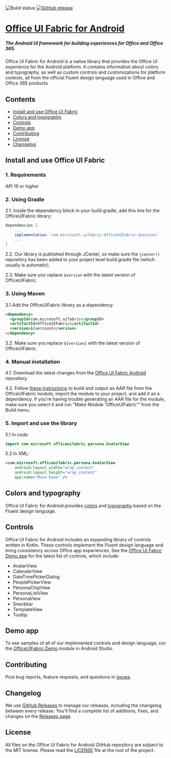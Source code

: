 ![Build status](https://onedrive.visualstudio.com/Design/_apis/build/status/fabric-mobile/fabric-android-CI-github?branchName=master)
[![GitHub release](https://img.shields.io/github/release/officedev/ui-fabric-android.svg)](https://github.com/OfficeDev/ui-fabric-android/releases/latest)

# [Office UI Fabric for Android](http://dev.office.com/fabric)

##### The Android UI framework for building experiences for Office and Office 365.

Office UI Fabric for Android is a native library that provides the Office UI experience for the Android platform. It contains information about colors and typography, as well as custom controls and customizations for platform controls, all from the official Fluent design language used in Office and Office 365 products.

## Contents

- [Install and use Office UI Fabric](#install-and-use-office-ui-fabric)
- [Colors and typography](#colors-and-typography)
- [Controls](#controls)
- [Demo app](#demo-app)
- [Contributing](#contributing)
- [License](#license)
- [Changelog](#changelog)

## Install and use Office UI Fabric

### 1. Requirements

API 19 or higher

### 2. Using Gradle

2.1. Inside the dependency block in your build.gradle, add this line for the OfficeUIFabric library:
```gradle
dependencies {
    ...
    implementation 'com.microsoft.uifabric:OfficeUIFabric:$version'
    ... 
}
```

2.2. Our library is published through JCenter, so make sure the `jcenter()` repository has been added to your project level build.gradle file (which usually is automatic).

2.3. Make sure you replace `$version` with the latest version of OfficeUIFabric.

### 3. Using Maven

3.1 Add the OfficeUIFabric library as a dependency:
```xml
<dependency>
  <groupId>com.microsoft.uifabric</groupId>
  <artifactId>OfficeUIFabric</artifactId>
  <version>${version}</version>
</dependency>
```

3.2. Make sure you replace `${version}` with the latest version of OfficeUIFabric.

### 4. Manual installation

4.1. Download the latest changes from the [Office UI Fabric Android](https://github.com/OfficeDev/UI-Fabric-Android) repository.

4.2. Follow [these instructions](https://developer.android.com/studio/projects/android-library) to build and output an AAR file from the OfficeUIFabric module, import the module to your project, and add it as a dependency. If you're having trouble generating an AAR file for the module, make sure you select it and run "Make Module 'OfficeUIFabric'" from the Build menu.

### 5. Import and use the library

5.1 In code:
```kotlin
import com.microsoft.officeuifabric.persona.AvatarView
```

5.2 In XML:
```xml
<com.microsoft.officeuifabric.persona.AvatarView
    android:layout_width="wrap_content"
    android:layout_height="wrap_content"
    app:name="Mona Kane" />
```

## Colors and typography

Office UI Fabric for Android provides [colors](https://github.com/OfficeDev/ui-fabric-android/blob/master/OfficeUIFabric/src/main/res/values/colors.xml) and [typography](https://github.com/OfficeDev/ui-fabric-android/blob/master/OfficeUIFabric/src/main/res/values/styles_font.xml) based on the Fluent design language.

## Controls

Office UI Fabric for Android includes an expanding library of controls written in Kotlin. These controls implement the Fluent design language and bring consistency across Office app experiences.
See the [Office UI Fabric Demo app](https://github.com/OfficeDev/ui-fabric-android/tree/master/OfficeUIFabric.Demo/src/main/java/com/microsoft/officeuifabricdemo/demos) for the latest list of controls, which include:

- AvatarView
- CalendarView
- DateTimePickerDialog
- PeoplePickerView
- PersonaChipView
- PersonaListView
- PersonaView
- Snackbar
- TemplateView
- Tooltip

## Demo app

To see samples of all of our implemented controls and design language, run the [OfficeUIFabric.Demo](https://github.com/OfficeDev/ui-fabric-android/tree/master/OfficeUIFabric.Demo) module in Android Studio.

## Contributing

Post bug reports, feature requests, and questions in [Issues](https://github.com/OfficeDev/UI-Fabric-Android/issues).

## Changelog

We use [GitHub Releases](https://github.com/blog/1547-release-your-software) to manage our releases, including the changelog between every release. You'll find a complete list of additions, fixes, and changes on the [Releases page](https://github.com/OfficeDev/UI-Fabric-Android/releases).

## License

All files on the Office UI Fabric for Android GitHub repository are subject to the MIT license. Please read the [LICENSE](https://github.com/OfficeDev/ui-fabric-android/blob/master/LICENSE) file at the root of the project.
